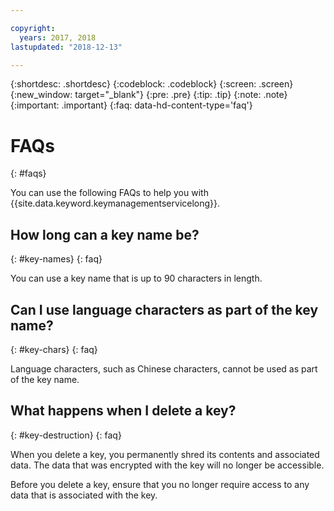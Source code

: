 ```yaml
---

copyright:
  years: 2017, 2018
lastupdated: "2018-12-13"

---
```


{:shortdesc: .shortdesc}
{:codeblock: .codeblock}
{:screen: .screen}
{:new_window: target="_blank"}
{:pre: .pre}
{:tip: .tip}
{:note: .note}
{:important: .important}
{:faq: data-hd-content-type='faq'}

# FAQs
{: #faqs}

You can use the following FAQs to help you with {{site.data.keyword.keymanagementservicelong}}.

## How long can a key name be?
{: #key-names}
{: faq}

You can use a key name that is up to 90 characters in length.
   
## Can I use language characters as part of the key name?
{: #key-chars}
{: faq}

Language characters, such as Chinese characters, cannot be used as part of the key name.

## What happens when I delete a key?
{: #key-destruction}
{: faq}

When you delete a key, you permanently shred its contents and associated data. The data that was encrypted with the key will no longer be accessible. 

Before you delete a key, ensure that you no longer require access to any data that is associated with the key.  



